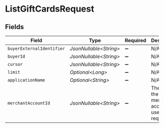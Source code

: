 # ListGiftCardsRequest


## Fields

| Field                                                   | Type                                                    | Required                                                | Description                                             |
| ------------------------------------------------------- | ------------------------------------------------------- | ------------------------------------------------------- | ------------------------------------------------------- |
| `buyerExternalIdentifier`                               | *JsonNullable\<String>*                                 | :heavy_minus_sign:                                      | N/A                                                     |
| `buyerId`                                               | *JsonNullable\<String>*                                 | :heavy_minus_sign:                                      | N/A                                                     |
| `cursor`                                                | *JsonNullable\<String>*                                 | :heavy_minus_sign:                                      | N/A                                                     |
| `limit`                                                 | *Optional\<Long>*                                       | :heavy_minus_sign:                                      | N/A                                                     |
| `applicationName`                                       | *Optional\<String>*                                     | :heavy_minus_sign:                                      | N/A                                                     |
| `merchantAccountId`                                     | *JsonNullable\<String>*                                 | :heavy_minus_sign:                                      | The ID of the merchant account to use for this request. |